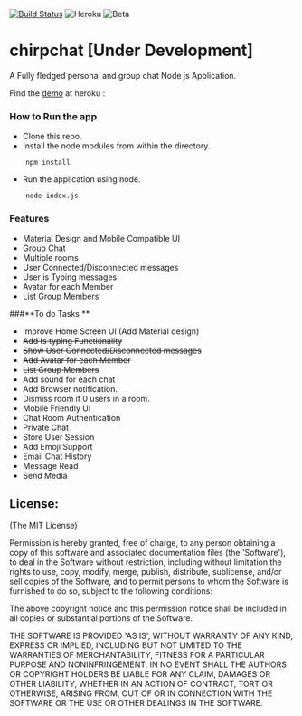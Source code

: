 [![Build Status](https://travis-ci.org/Ashwinvalento/chirpchat.svg?branch=master)](https://travis-ci.org/Ashwinvalento/chirpchat) ![Heroku](https://img.shields.io/badge/Heroku-Deployed-brightgreen.svg) ![Beta](https://img.shields.io/badge/stability-stable-brightgreen.svg)

# chirpchat [Under Development]

A Fully fledged personal and group chat Node js Application.

Find the [demo](https://chirpchat.herokuapp.com) at heroku : 

### How to Run the app

* Clone this repo.
* Install the node modules from within the directory.
```
	npm install
``` 

* Run the application using node.
```
	node index.js
```

### Features
- Material Design and Mobile Compatible UI
- Group Chat
- Multiple rooms
- User Connected/Disconnected messages
- User is Typing messages
- Avatar for each Member
- List Group Members

###**To do Tasks **
- Improve Home Screen UI (Add Material design)
- ~~Add Is typing Functionality~~
- ~~Show User Connected/Disconnected messages~~
- ~~Add Avatar for each Member~~
- ~~List Group Members~~
- Add sound for each chat
- Add Browser notification.
- Dismiss room if 0 users in a room.
- Mobile Friendly UI
- Chat Room Authentication
- Private Chat
- Store User Session
- Add Emoji Support
- Email Chat History
- Message Read 
- Send Media
 
 
License:
--------

(The MIT License)

Permission is hereby granted, free of charge, to any person obtaining
a copy of this software and associated documentation files (the
'Software'), to deal in the Software without restriction, including
without limitation the rights to use, copy, modify, merge, publish,
distribute, sublicense, and/or sell copies of the Software, and to
permit persons to whom the Software is furnished to do so, subject to
the following conditions:

The above copyright notice and this permission notice shall be
included in all copies or substantial portions of the Software.

THE SOFTWARE IS PROVIDED 'AS IS', WITHOUT WARRANTY OF ANY KIND,
EXPRESS OR IMPLIED, INCLUDING BUT NOT LIMITED TO THE WARRANTIES OF
MERCHANTABILITY, FITNESS FOR A PARTICULAR PURPOSE AND NONINFRINGEMENT.
IN NO EVENT SHALL THE AUTHORS OR COPYRIGHT HOLDERS BE LIABLE FOR ANY
CLAIM, DAMAGES OR OTHER LIABILITY, WHETHER IN AN ACTION OF CONTRACT,
TORT OR OTHERWISE, ARISING FROM, OUT OF OR IN CONNECTION WITH THE
SOFTWARE OR THE USE OR OTHER DEALINGS IN THE SOFTWARE.
 

